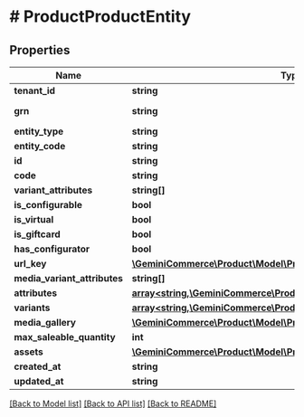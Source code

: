 # # ProductProductEntity


## Properties


Name | Type | Description | Notes
------------ | ------------- | ------------- | -------------
**tenant_id**| **string** |   | [optional]
**grn**| **string** |   | [optional] [readonly]
**entity_type**| **string** |   | [optional]
**entity_code**| **string** |   | [optional]
**id**| **string** |   | [optional]
**code**| **string** |   | [optional]
**variant_attributes**| **string[]** |   | [optional]
**is_configurable**| **bool** |   | [optional]
**is_virtual**| **bool** |   | [optional]
**is_giftcard**| **bool** |   | [optional]
**has_configurator**| **bool** |   | [optional]
**url_key**| [**\GeminiCommerce\Product\Model\ProductLocalizedText**](ProductLocalizedText.md) |   | [optional]
**media_variant_attributes**| **string[]** |   | [optional]
**attributes**| [**array<string,\GeminiCommerce\Product\Model\ProtobufAny>**](ProtobufAny.md) |   | [optional]
**variants**| [**array<string,\GeminiCommerce\Product\Model\ProductProductVariant>**](ProductProductVariant.md) |   | [optional]
**media_gallery**| [**\GeminiCommerce\Product\Model\ProductMediaGallery**](ProductMediaGallery.md) |   | [optional]
**max_saleable_quantity**| **int** |   | [optional]
**assets**| [**\GeminiCommerce\Product\Model\ProductAssets**](ProductAssets.md) |   | [optional]
**created_at**| **string** |   | [optional]
**updated_at**| **string** |   | [optional]


[[Back to Model list]](../../README.md#models) [[Back to API list]](../../README.md#endpoints) [[Back to README]](../../README.md)
